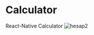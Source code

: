 # Calculator
React-Native Calculator
![hesap2](https://user-images.githubusercontent.com/47356515/63670386-2d1fae80-c7e5-11e9-9ce0-dd36ffd6fc8b.png)
